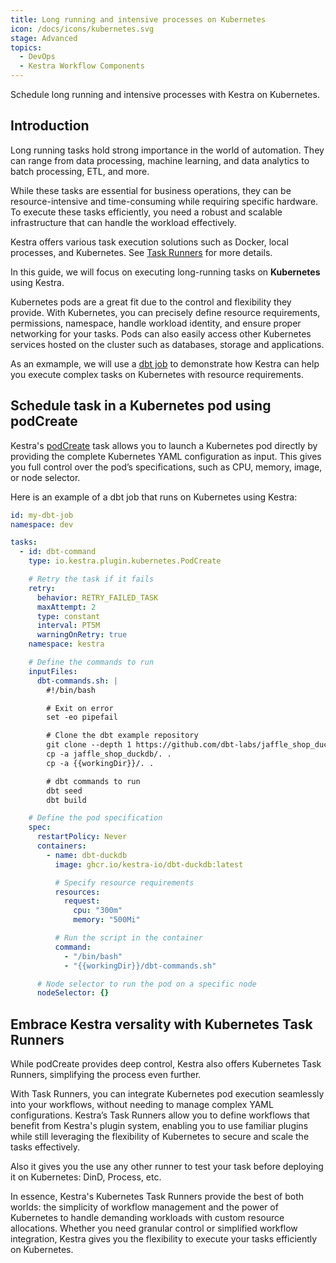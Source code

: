 ```yaml
---
title: Long running and intensive processes on Kubernetes
icon: /docs/icons/kubernetes.svg
stage: Advanced
topics:
  - DevOps
  - Kestra Workflow Components
---
```


Schedule long running and intensive processes with Kestra on Kubernetes.

## Introduction

Long running tasks hold strong importance in the world of automation.
They can range from data processing, machine learning, and data analytics to batch processing, ETL, and more.

While these tasks are essential for business operations, they can be resource-intensive and time-consuming while requiring specific hardware. To execute these tasks efficiently, you need a robust and scalable infrastructure that can handle the workload effectively.

Kestra offers various task execution solutions such as Docker, local processes, and Kubernetes. See [Task Runners](https://kestra.io/docs/enterprise/task-runners) for more details.

In this guide, we will focus on executing long-running tasks on **Kubernetes** using Kestra.

Kubernetes pods are a great fit due to the control and flexibility they provide. With Kubernetes, you can precisely define resource requirements, permissions, namespace, handle workload identity, and ensure proper networking for your tasks. Pods can also easily access other Kubernetes services hosted on the cluster such as databases, storage and applications.

As an exmample, we will use a [dbt job](https://docs.getdbt.com/docs/running-a-dbt-project/run-your-dbt-projects) to demonstrate how Kestra can help you execute complex tasks on Kubernetes with resource requirements.

## Schedule task in a Kubernetes pod using podCreate

Kestra's [podCreate](https://kestra.io/plugins/plugin-kubernetes/tasks/io.kestra.plugin.kubernetes.podcreate) task allows you to launch a Kubernetes pod directly by providing the complete Kubernetes YAML configuration as input. This gives you full control over the pod’s specifications, such as CPU, memory, image, or node selector.

Here is an example of a dbt job that runs on Kubernetes using Kestra:

```yaml
id: my-dbt-job
namespace: dev

tasks:
  - id: dbt-command
    type: io.kestra.plugin.kubernetes.PodCreate

    # Retry the task if it fails
    retry:
      behavior: RETRY_FAILED_TASK
      maxAttempt: 2
      type: constant
      interval: PT5M
      warningOnRetry: true
    namespace: kestra

    # Define the commands to run
    inputFiles:
      dbt-commands.sh: |
        #!/bin/bash

        # Exit on error
        set -eo pipefail

        # Clone the dbt example repository
        git clone --depth 1 https://github.com/dbt-labs/jaffle_shop_duckdb.git --branch duckdb --single-branch
        cp -a jaffle_shop_duckdb/. .
        cp -a {{workingDir}}/. .

        # dbt commands to run
        dbt seed
        dbt build

    # Define the pod specification
    spec:
      restartPolicy: Never
      containers:
        - name: dbt-duckdb
          image: ghcr.io/kestra-io/dbt-duckdb:latest

          # Specify resource requirements
          resources:
            request:
              cpu: "300m"
              memory: "500Mi"

          # Run the script in the container
          command:
            - "/bin/bash"
            - "{{workingDir}}/dbt-commands.sh"

      # Node selector to run the pod on a specific node
      nodeSelector: {}
```

## Embrace Kestra versality with Kubernetes Task Runners
While podCreate provides deep control, Kestra also offers Kubernetes Task Runners, simplifying the process even further.

With Task Runners, you can integrate Kubernetes pod execution seamlessly into your workflows, without needing to manage complex YAML configurations. Kestra’s Task Runners allow you to define workflows that benefit from Kestra's plugin system, enabling you to use familiar plugins while still leveraging the flexibility of Kubernetes to secure and scale the tasks effectively.

Also it gives you the use any other runner to test your task before deploying it on Kubernetes: DinD, Process,  etc.

In essence, Kestra's Kubernetes Task Runners provide the best of both worlds: the simplicity of workflow management and the power of Kubernetes to handle demanding workloads with custom resource allocations. Whether you need granular control or simplified workflow integration, Kestra gives you the flexibility to execute your tasks efficiently on Kubernetes.



